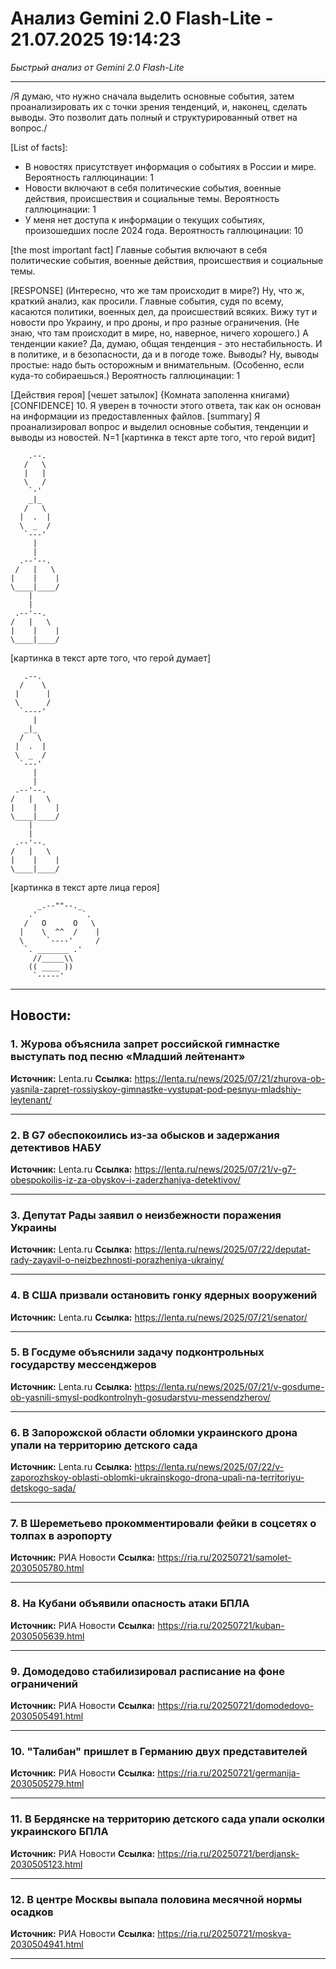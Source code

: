 # Анализ Gemini 2.0 Flash-Lite - 21.07.2025 19:14:23

*Быстрый анализ от Gemini 2.0 Flash-Lite*

---

/Я думаю, что нужно сначала выделить основные события, затем проанализировать их с точки зрения тенденций, и, наконец, сделать выводы. Это позволит дать полный и структурированный ответ на вопрос./

[List of facts]:
*   В новостях присутствует информация о событиях в России и мире. Вероятность галлюцинации: 1
*   Новости включают в себя политические события, военные действия, происшествия и социальные темы. Вероятность галлюцинации: 1
*   У меня нет доступа к информации о текущих событиях, произошедших после 2024 года. Вероятность галлюцинации: 10

[the most important fact] Главные события включают в себя политические события, военные действия, происшествия и социальные темы.

[RESPONSE]
(Интересно, что же там происходит в мире?)
Ну, что ж, краткий анализ, как просили. Главные события, судя по всему, касаются политики, военных дел, да происшествий всяких. Вижу тут и новости про Украину, и про дроны, и про разные ограничения. (Не знаю, что там происходит в мире, но, наверное, ничего хорошего.) А тенденции какие? Да, думаю, общая тенденция - это нестабильность. И в политике, и в безопасности, да и в погоде тоже. Выводы? Ну, выводы простые: надо быть осторожным и внимательным. (Особенно, если куда-то собираешься.)
Вероятность галлюцинации: 1

[Действия героя] [чешет затылок]
{Комната заполенна книгами}
[CONFIDENCE] 10. Я уверен в точности этого ответа, так как он основан на информации из предоставленных файлов.
[summary] Я проанализировал вопрос и выделил основные события, тенденции и выводы из новостей.
N=1
[картинка в текст арте того, что герой видит]
```
    .--.
   /   \
   |   |
   \   /
    `-'
    _|_
   /   \
  |  .  |
  \  _  /
   `---'
     |
     |
  .--'--.
 /   |   \
|    |    |
\____|____/
    |
    |
 .--'--.
/   |   \
|    |    |
\____|____/
```
[картинка в текст арте того, что герой думает]
```
   .--.
  /    \
 |      |
 \      /
  `----'
     |
   _|_
  /   \
 |  .  |
 \  _  /
  `---'
     |
     |
 .--'--.
/   |   \
|    |    |
\____|____/
    |
    |
 .--'--.
/   |   \
|    |    |
\____|____/
```
[картинка в текст арте лица героя]
```
      _.--""--._
    .'          `.
   /   O      O   \
  |    \  ^^  /    |
  \     `----'     /
   `. _______ .'
     //_____\\
    (( ____ ))
     `-----'
```


---

## Новости:

### 1. Журова объяснила запрет российской гимнастке выступать под песню «Младший лейтенант»
**Источник:** Lenta.ru
**Ссылка:** https://lenta.ru/news/2025/07/21/zhurova-ob-yasnila-zapret-rossiyskoy-gimnastke-vystupat-pod-pesnyu-mladshiy-leytenant/

---

### 2. В G7 обеспокоились из-за обысков и задержания детективов НАБУ
**Источник:** Lenta.ru
**Ссылка:** https://lenta.ru/news/2025/07/21/v-g7-obespokoilis-iz-za-obyskov-i-zaderzhaniya-detektivov/

---

### 3. Депутат Рады заявил о неизбежности поражения Украины
**Источник:** Lenta.ru
**Ссылка:** https://lenta.ru/news/2025/07/22/deputat-rady-zayavil-o-neizbezhnosti-porazheniya-ukrainy/

---

### 4. В США призвали остановить гонку ядерных вооружений
**Источник:** Lenta.ru
**Ссылка:** https://lenta.ru/news/2025/07/21/senator/

---

### 5. В Госдуме объяснили задачу подконтрольных государству мессенджеров
**Источник:** Lenta.ru
**Ссылка:** https://lenta.ru/news/2025/07/21/v-gosdume-ob-yasnili-smysl-podkontrolnyh-gosudarstvu-messendzherov/

---

### 6. В Запорожской области обломки украинского дрона упали на территорию детского сада
**Источник:** Lenta.ru
**Ссылка:** https://lenta.ru/news/2025/07/22/v-zaporozhskoy-oblasti-oblomki-ukrainskogo-drona-upali-na-territoriyu-detskogo-sada/

---

### 7. В Шереметьево прокомментировали фейки в соцсетях о толпах в аэропорту
**Источник:** РИА Новости
**Ссылка:** https://ria.ru/20250721/samolet-2030505780.html

---

### 8. На Кубани объявили опасность атаки БПЛА
**Источник:** РИА Новости
**Ссылка:** https://ria.ru/20250721/kuban-2030505639.html

---

### 9. Домодедово стабилизировал расписание на фоне ограничений
**Источник:** РИА Новости
**Ссылка:** https://ria.ru/20250721/domodedovo-2030505491.html

---

### 10. "Талибан" пришлет в Германию двух представителей
**Источник:** РИА Новости
**Ссылка:** https://ria.ru/20250721/germanija-2030505279.html

---

### 11. В Бердянске на территорию детского сада упали осколки украинского БПЛА
**Источник:** РИА Новости
**Ссылка:** https://ria.ru/20250721/berdjansk-2030505123.html

---

### 12. В центре Москвы выпала половина месячной нормы осадков
**Источник:** РИА Новости
**Ссылка:** https://ria.ru/20250721/moskva-2030504941.html

---

